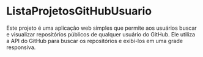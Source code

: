 # ListaProjetosGitHubUsuario
Este projeto é uma aplicação web simples que permite aos usuários buscar e visualizar repositórios públicos de qualquer usuário do GitHub. Ele utiliza a API do GitHub para buscar os repositórios e exibi-los em uma grade responsiva.
